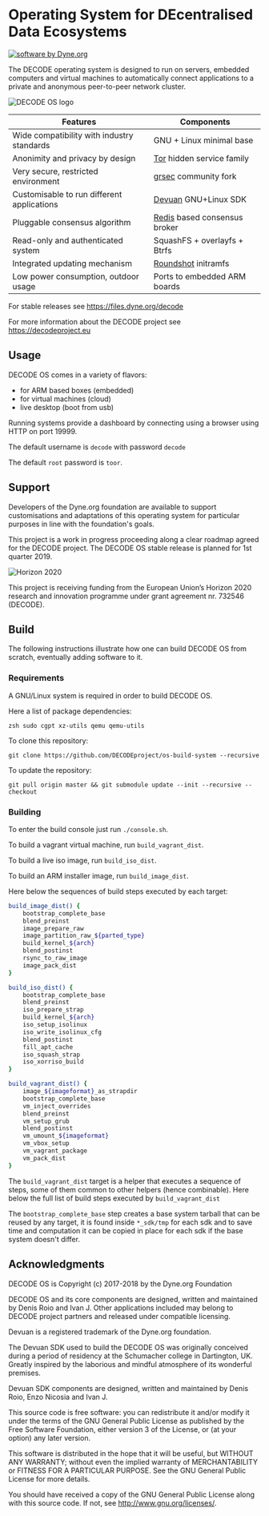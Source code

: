# Operating System for DEcentralised Data Ecosystems

[![software by Dyne.org](https://www.dyne.org/wp-content/uploads/2015/12/software_by_dyne.png)](http://www.dyne.org)

<div class="center">

The DECODE operating system is designed to run on servers, embedded
computers and virtual machines to automatically connect applications
to a private and anonymous peer-to-peer network cluster.

</div>

![DECODE OS logo](https://decodeos.dyne.org/img/decodeos_logo-800px.jpg)

| Features                                   | Components                                                                     |
|--------------------------------------------|--------------------------------------------------------------------------------|
| Wide compatibility with industry standards | GNU + Linux minimal base                                                       |
| Anonimity and privacy by design            | [Tor](https://torproject.org) hidden service family                            |
| Very secure, restricted environment        | [grsec](https://github.com/minipli/linux-unofficial_grsec/wiki) community fork |
| Customisable to run different applications | [Devuan](https://devuan.org) GNU+Linux SDK                                                           |
| Pluggable consensus algorithm              | [Redis](https://redis.io) based consensus broker                                                   |
| Read-only and authenticated system         | SquashFS + overlayfs + Btrfs                                                   |
| Integrated updating mechanism              | [Roundshot](https://github.com/DECODEproject/roundshot) initramfs              |
| Low power consumption, outdoor usage       | Ports to embedded ARM boards                                                   |

For stable releases see https://files.dyne.org/decode

For more information about the DECODE project see https://decodeproject.eu

## Usage

DECODE OS comes in a variety of flavors:

- for ARM based boxes (embedded)
- for virtual machines (cloud)
- live desktop (boot from usb)

Running systems provide a dashboard by connecting using a browser
using HTTP on port 19999.

The default username is `decode` with password `decode`

The default `root` password is `toor`.

## Support

Developers of the Dyne.org foundation are available to support
customisations and adaptations of this operating system for particular
purposes in line with the foundation's goals.

This project is a work in progress proceeding along a clear roadmap
agreed for the DECODE project. The DECODE OS stable release is planned
for 1st quarter 2019.

![Horizon 2020](https://zenroom.dyne.org/img/ec_logo.png)

This project is receiving funding from the European Union’s Horizon
2020 research and innovation programme under grant agreement
nr. 732546 (DECODE).

## Build

The following instructions illustrate how one can build DECODE OS from
scratch, eventually adding software to it.

### Requirements

A GNU/Linux system is required in order to build DECODE OS.

Here a list of package dependencies:
```
zsh sudo cgpt xz-utils qemu qemu-utils
```

To clone this repository:

```
git clone https://github.com/DECODEproject/os-build-system --recursive
```

To update the repository:

```
git pull origin master && git submodule update --init --recursive --checkout
```

### Building

To enter the build console just run `./console.sh`.

To build a vagrant virtual machine, run `build_vagrant_dist`.

To build a live iso image, run `build_iso_dist`.

To build an ARM installer image, run `build_image_dist`.

Here below the sequences of build steps executed by each target:

```sh
build_image_dist() {
	bootstrap_complete_base
	blend_preinst
	image_prepare_raw
	image_partition_raw_${parted_type}
	build_kernel_${arch}
	blend_postinst
	rsync_to_raw_image
	image_pack_dist
}

build_iso_dist() {
	bootstrap_complete_base
	blend_preinst
	iso_prepare_strap
	build_kernel_${arch}
	iso_setup_isolinux
	iso_write_isolinux_cfg
	blend_postinst
	fill_apt_cache
	iso_squash_strap
	iso_xorriso_build
}

build_vagrant_dist() {
	image_${imageformat}_as_strapdir
	bootstrap_complete_base
	vm_inject_overrides
	blend_preinst
	vm_setup_grub
	blend_postinst
	vm_umount_${imageformat}
	vm_vbox_setup
	vm_vagrant_package
	vm_pack_dist
}
```

The `build_vagrant_dist` target is a helper that executes a sequence
of steps, some of them common to other helpers (hence
combinable). Here below the full list of build steps executed by
`build_vagrant_dist`

The `bootstrap_complete_base` step creates a base system tarball that
can be reused by any target, it is found inside `*_sdk/tmp` for each
sdk and to save time and computation it can be copied in place for
each sdk if the base system doesn't differ.

## Acknowledgments

DECODE OS is Copyright (c) 2017-2018 by the Dyne.org Foundation

DECODE OS and its core components are designed, written and maintained
by Denis Roio and Ivan J. Other applications included may belong to
DECODE project partners and released under compatible licensing.

Devuan is a registered trademark of the Dyne.org foundation.

The Devuan SDK used to build the DECODE OS was originally conceived
during a period of residency at the Schumacher college in Dartington,
UK. Greatly inspired by the laborious and mindful atmosphere of its
wonderful premises.

Devuan SDK components are designed, written and maintained by Denis
Roio, Enzo Nicosia and Ivan J.

This source code is free software: you can redistribute it and/or modify it
under the terms of the GNU General Public License as published by the Free
Software Foundation, either version 3 of the License, or (at your option)
any later version.

This software is distributed in the hope that it will be useful, but
WITHOUT ANY WARRANTY; without even the implied warranty of MERCHANTABILITY
or FITNESS FOR A PARTICULAR PURPOSE. See the GNU General Public License for
more details.

You should have received a copy of the GNU General Public License along
with this source code. If not, see <http://www.gnu.org/licenses/>.
